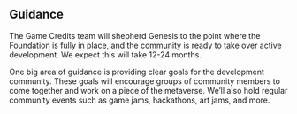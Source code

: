 <h2>Guidance</h2>
<p>The Game Credits team will shepherd Genesis to the point where the Foundation is fully in place, and the community is ready to take over active development. We expect this will take 12-24 months.</p>
<p>One big area of guidance is providing clear goals for the development community. These goals will encourage groups of community members to come together and work on a piece of the metaverse. We’ll also hold regular community events such as game jams, hackathons, art jams, and more.</p>
